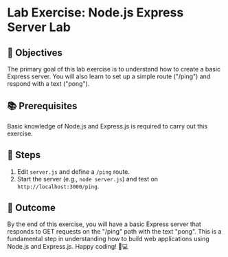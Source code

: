 # Lab Exercise: Node.js Express Server Lab

## 🎯 Objectives
The primary goal of this lab exercise is to understand how to create a basic Express server. You will also learn to set up a simple route ("/ping") and respond with a text ("pong").

## 📚 Prerequisites
Basic knowledge of Node.js and Express.js is required to carry out this exercise.

## 🚀 Steps

1. Edit `server.js` and define a `/ping` route.
2. Start the server (e.g., `node server.js`) and test on `http://localhost:3000/ping`.

## 🎉 Outcome
By the end of this exercise, you will have a basic Express server that responds to GET requests on the "/ping" path with the text "pong". This is a fundamental step in understanding how to build web applications using Node.js and Express.js. Happy coding! 🚀💻
